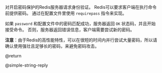 对开启密码保护的Redis服务器请求身份验证。
Redis可以要求客户端在执行命令前提供密码。
通过在配置文件里使用 `requirepass` 指令来实现。

如果 `password` 和配置文件中的密码匹配成功，服务器返回 `OK` 状态码，并且开始接受命令。
否则，服务器返回错误信息，客户端需要尝试新的密码。

**注意**：由于Redis的高性能特性，可以在很短的时间内并行尝试大量密码，所以请确认使用强壮且足够长的密码，来避免密码攻击。

@return

@simple-string-reply
